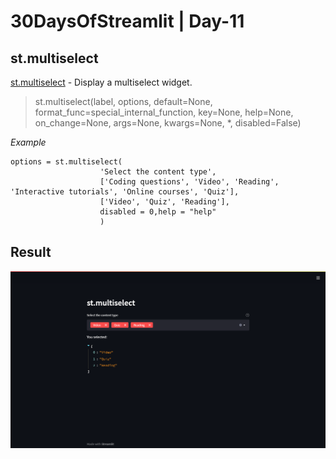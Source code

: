 
# 30DaysOfStreamlit | Day-11

  

## st.multiselect

[st.multiselect](https://docs.streamlit.io/library/api-reference/widgets/st.multiselect) - Display a multiselect widget.

> st.multiselect(label, options, default=None, format_func=special_internal_function, key=None, help=None, on_change=None, args=None, kwargs=None, *, disabled=False)

  

*Example*

```
options = st.multiselect(
                    'Select the content type',
                    ['Coding questions', 'Video', 'Reading', 'Interactive tutorials', 'Online courses', 'Quiz'],
                    ['Video', 'Quiz', 'Reading'],
                    disabled = 0,help = "help"
                    )
```
## Result

![day11](https://github.com/dotaadarsh/30DaysOfStreamlit/blob/main/asserts/Day-11.PNG)